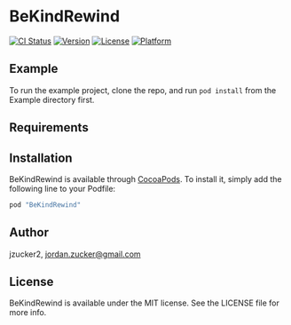 # BeKindRewind

[![CI Status](http://img.shields.io/travis/jzucker2/BeKindRewind.svg?style=flat)](https://travis-ci.org/jzucker2/BeKindRewind)
[![Version](https://img.shields.io/cocoapods/v/BeKindRewind.svg?style=flat)](http://cocoapods.org/pods/BeKindRewind)
[![License](https://img.shields.io/cocoapods/l/BeKindRewind.svg?style=flat)](http://cocoapods.org/pods/BeKindRewind)
[![Platform](https://img.shields.io/cocoapods/p/BeKindRewind.svg?style=flat)](http://cocoapods.org/pods/BeKindRewind)

## Example

To run the example project, clone the repo, and run `pod install` from the Example directory first.

## Requirements

## Installation

BeKindRewind is available through [CocoaPods](http://cocoapods.org). To install
it, simply add the following line to your Podfile:

```ruby
pod "BeKindRewind"
```

## Author

jzucker2, jordan.zucker@gmail.com

## License

BeKindRewind is available under the MIT license. See the LICENSE file for more info.
